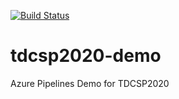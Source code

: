 [![Build Status](https://dev.azure.com/tdcsp2020-demo/tdcsp2020-demo/_apis/build/status/marcelgol.tdcsp2020-demo?branchName=master&jobName=Build%20Solution)](https://dev.azure.com/tdcsp2020-demo/tdcsp2020-demo/_build/latest?definitionId=1&branchName=master)  

# tdcsp2020-demo
Azure Pipelines Demo for TDCSP2020
